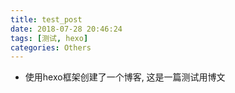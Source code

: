 ```yaml
---
title: test_post
date: 2018-07-28 20:46:24
tags: [测试, hexo]
categories: Others
---
```


- 使用hexo框架创建了一个博客, 这是一篇测试用博文
